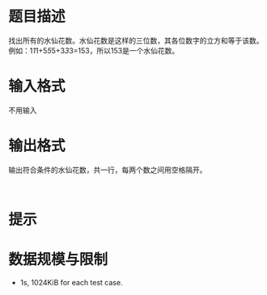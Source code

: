 # 题目描述

找出所有的水仙花数。水仙花数是这样的三位数，其各位数字的立方和等于该数。例如：1*1*1+5*5*5+3*3*3=153，所以153是一个水仙花数。

# 输入格式

不用输入

# 输出格式

输出符合条件的水仙花数，共一行，每两个数之间用空格隔开。

```input1

```

```output1

```

# 提示

# 数据规模与限制
* 1s, 1024KiB for each test case.
